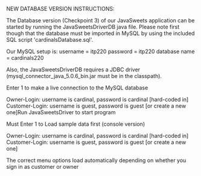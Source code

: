 NEW DATABASE VERSION INSTRUCTIONS:

The Database version (Checkpoint 3) of our JavaSweets application can be started by running the JavaSweetsDriverDB java file.
Please note first though that the database must be imported in MySQL by using the included SQL script 'cardinalsDatabase.sql'.

Our MySQL setup is:
username = itp220
password = itp220
database name = cardinals220

Also, the JavaSweetsDriverDB requires a JDBC driver (mysql_connector_java_5.0.6_bin.jar must be in the classpath).

Enter 1 to make a live connection to the MySQL database

Owner-Login: username is cardinal, password is cardinal [hard-coded in]
Customer-Login: username is guest, password is guest [or create a new one]Run JavaSweetsDriver to start program

Must Enter 1 to Load sample data first (console version)

Owner-Login: username is cardinal, password is cardinal [hard-coded in]
Customer-Login: username is guest, password is guest [or create a new one]

The correct menu options load automatically depending on whether you sign in as customer or owner







